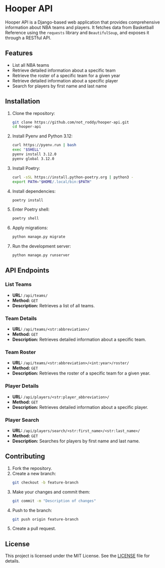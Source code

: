 # Hooper API
Hooper API is a Django-based web application that provides comprehensive information about NBA teams and players. It fetches data from Basketball Reference using the `requests` library and `BeautifulSoup`, and exposes it through a RESTful API.

## Features

- List all NBA teams
- Retrieve detailed information about a specific team
- Retrieve the roster of a specific team for a given year
- Retrieve detailed information about a specific player
- Search for players by first name and last name

## Installation

1. Clone the repository:
   ```sh
   git clone https://github.com/not_roddy/hooper-api.git
   cd hooper-api
   ```

2. Install Pyenv and Python 3.12:
   ```sh
   curl https://pyenv.run | bash
   exec "$SHELL"
   pyenv install 3.12.0
   pyenv global 3.12.0
   ```

3. Install Poetry:
   ```sh
   curl -sSL https://install.python-poetry.org | python3 -
   export PATH="$HOME/.local/bin:$PATH"
   ```

4. Install dependencies:
   ```sh
   poetry install
   ```

5. Enter Poetry shell:
   ```sh
   poetry shell
   ```

6. Apply migrations:
   ```sh
   python manage.py migrate
   ```

7. Run the development server:
   ```sh
   python manage.py runserver
   ```

## API Endpoints

### List Teams
- **URL:** `/api/teams/`
- **Method:** `GET`
- **Description:** Retrieves a list of all teams.

### Team Details
- **URL:** `/api/teams/<str:abbreviation>/`
- **Method:** `GET`
- **Description:** Retrieves detailed information about a specific team.

### Team Roster
- **URL:** `/api/teams/<str:abbreviation>/<int:year>/roster/`
- **Method:** `GET`
- **Description:** Retrieves the roster of a specific team for a given year.

### Player Details
- **URL:** `/api/players/<str:player_abbreviation>/`
- **Method:** `GET`
- **Description:** Retrieves detailed information about a specific player.

### Player Search
- **URL:** `/api/players/search/<str:first_name>/<str:last_name>/`
- **Method:** `GET`
- **Description:** Searches for players by first name and last name.

## Contributing

1. Fork the repository.
2. Create a new branch:
   ```sh
   git checkout -b feature-branch
   ```
3. Make your changes and commit them:
   ```sh
   git commit -m "Description of changes"
   ```
4. Push to the branch:
   ```sh
   git push origin feature-branch
   ```
5. Create a pull request.

## License

This project is licensed under the MIT License. See the [LICENSE](LICENSE) file for details.